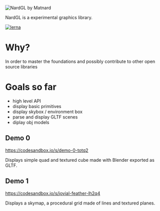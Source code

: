 ![NardGL by Matnard](https://matnard.github.io/NardGL/images/NardGL.png)

NardGL is a experimental graphics library.

[![lerna](https://img.shields.io/badge/maintained%20with-lerna-cc00ff.svg)](https://lerna.js.org/)

# Why?

In order to master the foundations and possibly contribute to other open source libraries

# Goals so far

- high level API
- display basic primitives
- display skybox / environment box
- parse and display GLTF scenes
- diplay obj models

## Demo 0

https://codesandbox.io/s/demo-0-totq2

Displays simple quad and textured cube made with Blender exported as GLTF.

## Demo 1

https://codesandbox.io/s/jovial-feather-lh2q4

Displays a skymap, a procedural grid made of lines and textured planes.
